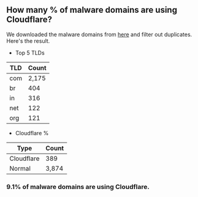 ## How many % of malware domains are using Cloudflare?


We downloaded the malware domains from [here](https://urlhaus.abuse.ch) and filter out duplicates.
Here's the result.


[//]: # (start replacement)


- Top 5 TLDs

| TLD | Count |
| --- | --- |
| com | 2,175 |
| br | 404 |
| in | 316 |
| net | 122 |
| org | 121 |


- Cloudflare %

| Type | Count |
| --- | --- |
| Cloudflare | 389 |
| Normal | 3,874 |


### 9.1% of malware domains are using Cloudflare.
